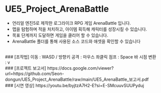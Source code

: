 # UE5_Project_ArenaBattle

- 언리얼 엔진5로 제작한 로그라이크 RPG 게임 ArenaBattle 입니다.  
- 맵을 탐험하며 적을 처치하고, 아이템 획득해 캐릭터를 성장시킬 수 있습니다.  
- 목표 단계까지 도달하면 게임을 클리어 할 수 있습니다.  
- ArenaBattle 폴더를 통해 사용된 소스 코드와 애셋을 확인할 수 있습니다

<br>
### [조작법]  
이동 : WASD / 방향키  
공격 : 마우스 좌클릭  
점프 : Space 바
시점 변환 : v  
<br>
### [프로젝트 보고서]  
https://docs.google.com/viewer?url=https://github.com/Seon-dongun/UE5_Project_ArenaBattle/raw/main/UE5_ArenaBattle_보고서.pdf  
<br>
### [시연 영상]  
https://youtu.be/byjtzA7H2-E?si=E-SMcuuvSUUPyduj  
